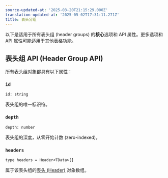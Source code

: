 ```yaml
---
source-updated-at: '2025-03-20T21:15:29.000Z'
translation-updated-at: '2025-05-02T17:31:11.271Z'
title: 表头分组
---
```

以下是适用于所有表头组 (header groups) 的**核心**选项和 API 属性。更多选项和 API 属性可能适用于其他[表格功能](../guide/features)。

## 表头组 API (Header Group API)

所有表头组对象都具有以下属性：

### `id`

```tsx
id: string
```

表头组的唯一标识符。

### `depth`

```tsx
depth: number
```

表头组的深度，从零开始计数 (zero-indexed)。

### `headers`

```tsx
type headers = Header<TData>[]
```

属于该表头组的[表头 (Header)](../api/core/header) 对象数组。
